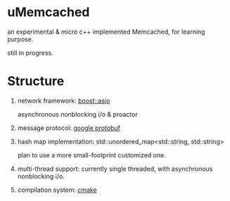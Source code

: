 # uMemcached

an experimental & micro c++ implemented Memcached, for learning purpose.

still in progress.

# Structure

1. network framework: [boost::asio](http://think-async.com/)

   asynchronous nonblocking i/o & proactor


2. message protocol: [google protobuf](https://developers.google.com/protocol-buffers/)

3. hash map implementation: std::unordered_map\<std::string, std::string\>

   plan to use a more small-footprint customized one.


4. multi-thread support: currently single threaded, with asynchronous nonblocking i/o.
5. compilation system: [cmake](https://cmake.org/)